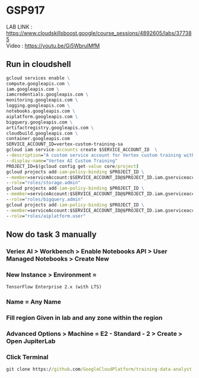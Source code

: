 # GSP917

LAB LINK : https://www.cloudskillsboost.google/course_sessions/4892605/labs/377385 \
Video : https://youtu.be/Gi5WbrulMfM

## Run in cloudshell

```cmd
gcloud services enable \
compute.googleapis.com \
iam.googleapis.com \
iamcredentials.googleapis.com \
monitoring.googleapis.com \
logging.googleapis.com \
notebooks.googleapis.com \
aiplatform.googleapis.com \
bigquery.googleapis.com \
artifactregistry.googleapis.com \
cloudbuild.googleapis.com \
container.googleapis.com
SERVICE_ACCOUNT_ID=vertex-custom-training-sa
gcloud iam service-accounts create $SERVICE_ACCOUNT_ID  \
--description="A custom service account for Vertex custom training with Tensorboard" \
--display-name="Vertex AI Custom Training"
PROJECT_ID=$(gcloud config get-value core/project)
gcloud projects add-iam-policy-binding $PROJECT_ID \
--member=serviceAccount:$SERVICE_ACCOUNT_ID@$PROJECT_ID.iam.gserviceaccount.com \
--role="roles/storage.admin"
gcloud projects add-iam-policy-binding $PROJECT_ID \
--member=serviceAccount:$SERVICE_ACCOUNT_ID@$PROJECT_ID.iam.gserviceaccount.com \
--role="roles/bigquery.admin"
gcloud projects add-iam-policy-binding $PROJECT_ID \
--member=serviceAccount:$SERVICE_ACCOUNT_ID@$PROJECT_ID.iam.gserviceaccount.com \
--role="roles/aiplatform.user"
```

## Now do task 3 manually

### Veriex AI > Workbench > Enable Notebooks API > User Managed Notebooks > Create New 

### New Instance > Environment = 
```TensorFlow Enterprise 2.x (with LTS)```

### Name = Any Name 
### Fill region Given in lab and any zone within the region 
### Advanced Options > Machine = E2 - Standard - 2 > Create > Open JupiterLab
### Click Terminal 
```cmd
git clone https://github.com/GoogleCloudPlatform/training-data-analyst
```
